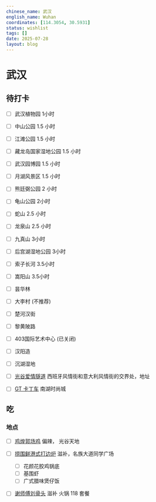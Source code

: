 ```yaml
---
chinese_name: 武汉
english_name: Wuhan
coordinates: [114.3054, 30.5931]
status: wishlist
tags: []
date: 2025-07-28
layout: blog
---
```


# 武汉

## 待打卡

* [ ] 武汉植物园 1小时
* [ ] 中山公园 1.5 小时
* [ ] 江滩公园 1.5 小时
* [ ] 藏龙岛国家湿地公园 1.5 小时
* [ ] 武汉园博园 1.5 小时
* [ ] 月湖风景区 1.5 小时
* [ ] 熊廷弼公园 2 小时
* [ ] 龟山公园 2小时
* [ ] 蛇山 2.5 小时
* [ ] 龙泉山 2.5 小时
* [ ] 九真山 3小时
* [ ] 后宫湖湿地公园 3小时
* [ ] 索子长河 3.5小时
* [ ] 嵩阳山 3.5小时

* [ ] 昙华林 
* [ ] 大李村 (不推荐)
* [ ] 楚河汉街
* [ ] 黎黄陂路
* [ ] 403国际艺术中心 (已关闭)
* [ ] 汉阳造
* [ ] 沉湖湿地
* [ ]  [光谷爱情隧道](https://www.xiaohongshu.com/discovery/item/5cb6d4e9000000000f03bf13) 西班牙风情街和意大利风情街的交界处，地址
* [ ]  [GT 卡丁车](https://www.dianping.com/shop/k9qkuePr9GXGI5yJ) 南湖时尚城


## 吃

### 地点

* [ ] [鸡煌郭场鸡](https://www.dianping.com/shop/k1Ai5LmGN84zKBfz) 偏辣， 光谷天地
* [ ] [捞围鲜港式打边炉](https://www.dianping.com/shop/l6V3ZrDdgiM04y4v) 滋补，名族大道同学广场
  * [ ] 花颜花胶鸡锅底
  * [ ] 基围虾
  * [ ] 广式腊味煲仔饭
* [ ] [谢师傅刘骨头](https://www.dianping.com/shop/H5es6YfKjHsnHYCM) 滋补 火锅 118 套餐
  
  
